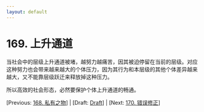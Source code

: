 ```yaml
---
layout: default
---
```

# 169. 上升通道

当社会中的层级上升通道被堵，越努力越痛苦，因其被迫停留在当前的层级。对应这种努力也会带来越来越大的个体压力，因为其行为和本层级的其他个体差异越来越大，又不能靠层级跃迁来释放掉这种压力。

所以高效的社会形态，必然要保护个体上升通道的畅通。

[Previous: [168. 私有之物](168.md)] | [Draft: [Draft](../Draft.md)] | [Next: [170. 错误修正](170.md)]